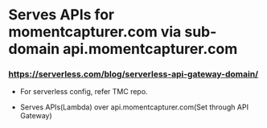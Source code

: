#   Serves APIs for momentcapturer.com via sub-domain api.momentcapturer.com

###   https://serverless.com/blog/serverless-api-gateway-domain/

*   For serverless config, refer TMC repo.

*   Serves APIs(Lambda) over api.momentcapturer.com(Set through API Gateway)